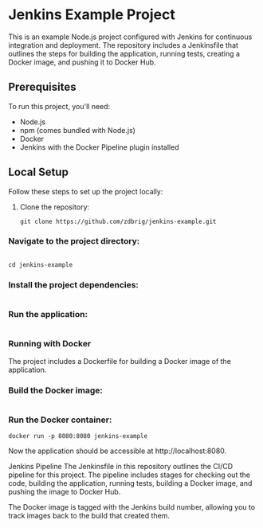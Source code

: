 # Jenkins Example Project

This is an example Node.js project configured with Jenkins for continuous integration and deployment. The repository includes a Jenkinsfile that outlines the steps for building the application, running tests, creating a Docker image, and pushing it to Docker Hub.

## Prerequisites

To run this project, you'll need:

- Node.js
- npm (comes bundled with Node.js)
- Docker
- Jenkins with the Docker Pipeline plugin installed

## Local Setup

Follow these steps to set up the project locally:

1. Clone the repository:

   ```
   git clone https://github.com/zdbrig/jenkins-example.git
   ```
### Navigate to the project directory:


``` cd jenkins-example

cd jenkins-example 

```

### Install the project dependencies:


``` npm install 
```
### Run the application:


``` npm start 
``` 
### Running with Docker
The project includes a Dockerfile for building a Docker image of the application.

### Build the Docker image:


```docker build -t jenkins-example . 
```

### Run the Docker container:

```
docker run -p 8080:8080 jenkins-example 
```
Now the application should be accessible at http://localhost:8080.

Jenkins Pipeline
The Jenkinsfile in this repository outlines the CI/CD pipeline for this project. The pipeline includes stages for checking out the code, building the application, running tests, building a Docker image, and pushing the image to Docker Hub.

The Docker image is tagged with the Jenkins build number, allowing you to track images back to the build that created them.
